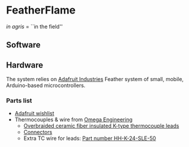 # FeatherFlame

*in agris* = ``in the field'' 

## Software 

## Hardware 

The system relies on [Adafruit Industries](adafruit.com) Feather system of small, mobile, Arduino-based microcontrollers.

### Parts list 

* [Adafruit wishlist]( http://www.adafruit.com/wishlists/459876)
* Thermocouples \& wire from [Omega Engineering](omega.com)
  - [Overbraided ceramic fiber insulated K-type thermocouple leads](https://www.omega.com/pptst/XCIB.html)
  - [Connectors](https://www.omega.com/pptst/SMPW-CC.html)
  - Extra TC wire for leads: [Part number HH-K-24-SLE-50](https://www.omega.com/pptst/SLE_Wire.html)

